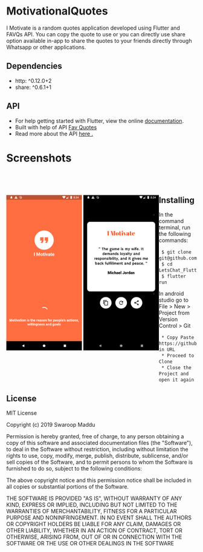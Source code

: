 # MotivationalQuotes
   I Motivate is a random quotes application developed using Flutter and FAVQs API. You can copy the quote to use or you can directly use share option available in-app to share the quotes to your friends directly through Whatsapp or other applications.

## Dependencies 
  * http: ^0.12.0+2
  * share: ^0.6.1+1

## API

* For help getting started with Flutter, view the online <a href="https://flutter.dev/">documentation</a>.
* Built with help of API <a href="https://favqs.com/"> Fav Quotes </a>
* Read more about the API <a href="https://favqs.com/api">here .</a>

# Screenshots
   
<br><br>
<p style="float: left;text-align: center;">
  <img src="demo/demo.png" width="200" />
  <img src="demo/demo1.png" width="200" /> 
</p>


## Installing
  * In the command terminal, run the following commands:
    ```  
     $ git clone git@github.com:swaroopmaddu/MotivationalQuotes
     $ cd LetsChat_Flutter/
     $ flutter run
    ```
  * In android studio go to File > New > Project from Version Control > Git
  
      ```
       * Copy Paste https://github.com/swaroopmaddu/MotivationalQuotes/ in URL
       * Proceed to Clone
       * Close the Project and open it again
      ```
## License

MIT License

Copyright (c) 2019 Swaroop Maddu

Permission is hereby granted, free of charge, to any person obtaining a copy of this software and associated documentation files (the "Software"), to deal in the Software without restriction, including without limitation the rights to use, copy, modify, merge, publish, distribute, sublicense, and/or sell copies of the Software, and to permit persons to whom the Software is furnished to do so, subject to the following conditions:

The above copyright notice and this permission notice shall be included in all copies or substantial portions of the Software.

THE SOFTWARE IS PROVIDED "AS IS", WITHOUT WARRANTY OF ANY KIND, EXPRESS OR IMPLIED, INCLUDING BUT NOT LIMITED TO THE WARRANTIES OF MERCHANTABILITY, FITNESS FOR A PARTICULAR PURPOSE AND NONINFRINGEMENT. IN NO EVENT SHALL THE AUTHORS OR COPYRIGHT HOLDERS BE LIABLE FOR ANY CLAIM, DAMAGES OR OTHER LIABILITY, WHETHER IN AN ACTION OF CONTRACT, TORT OR OTHERWISE, ARISING FROM, OUT OF OR IN CONNECTION WITH THE SOFTWARE OR THE USE OR OTHER DEALINGS IN THE SOFTWARE
